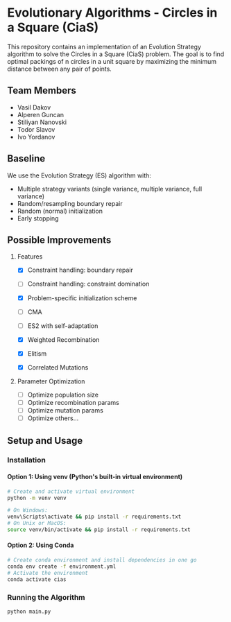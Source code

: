 # Evolutionary Algorithms - Circles in a Square (CiaS)

This repository contains an implementation of an Evolution Strategy algorithm to solve the Circles in a Square (CiaS) problem. The goal is to find optimal packings of n circles in a unit square by maximizing the minimum distance between any pair of points.

## Team Members

- Vasil Dakov
- Alperen Guncan
- Stiliyan Nanovski
- Todor Slavov
- Ivo Yordanov

## Baseline

We use the Evolution Strategy (ES) algorithm with:

- Multiple strategy variants (single variance, multiple variance, full variance)
- Random/resampling boundary repair
- Random (normal) initialization
- Early stopping

## Possible Improvements

1. Features

   - [x] Constraint handling: boundary repair
   - [ ] Constraint handling: constraint domination

   - [x] Problem-specific initialization scheme

   - [ ] CMA
   - [ ] ES2 with self-adaptation

   - [x] Weighted Recombination
   - [x] Elitism

   - [x] Correlated Mutations

2. Parameter Optimization

   - [ ] Optimize population size
   - [ ] Optimize recombination params
   - [ ] Optimize mutation params
   - [ ] Optimize others...

## Setup and Usage

### Installation

#### Option 1: Using venv (Python's built-in virtual environment)

```bash
# Create and activate virtual environment
python -m venv venv

# On Windows:
venv\Scripts\activate && pip install -r requirements.txt
# On Unix or MacOS:
source venv/bin/activate && pip install -r requirements.txt
```

#### Option 2: Using Conda

```bash
# Create conda environment and install dependencies in one go
conda env create -f environment.yml
# Activate the environment
conda activate cias
```

### Running the Algorithm

```bash
python main.py
```
